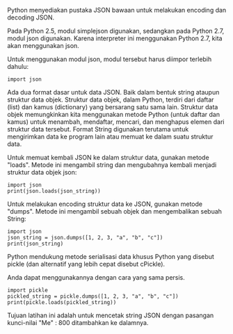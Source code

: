 Python menyediakan pustaka JSON bawaan untuk melakukan encoding dan decoding JSON.

Pada Python 2.5, modul simplejson digunakan, sedangkan pada Python 2.7, modul json digunakan. Karena interpreter ini menggunakan Python 2.7, kita akan menggunakan json.

Untuk menggunakan modul json, modul tersebut harus diimpor terlebih dahulu:

    import json

Ada dua format dasar untuk data JSON. Baik dalam bentuk string ataupun struktur data objek. Struktur data objek, dalam Python, terdiri dari daftar (list) dan kamus (dictionary) yang bersarang satu sama lain. Struktur data objek memungkinkan kita menggunakan metode Python (untuk daftar dan kamus) untuk menambah, mendaftar, mencari, dan menghapus elemen dari struktur data tersebut. Format String digunakan terutama untuk mengirimkan data ke program lain atau memuat ke dalam suatu struktur data.

Untuk memuat kembali JSON ke dalam struktur data, gunakan metode "loads". Metode ini mengambil string dan mengubahnya kembali menjadi struktur data objek json:

    import json
    print(json.loads(json_string))

Untuk melakukan encoding struktur data ke JSON, gunakan metode "dumps". Metode ini mengambil sebuah objek dan mengembalikan sebuah String:

    import json
    json_string = json.dumps([1, 2, 3, "a", "b", "c"])
    print(json_string)

Python mendukung metode serialisasi data khusus Python yang disebut pickle (dan alternatif yang lebih cepat disebut cPickle).

Anda dapat menggunakannya dengan cara yang sama persis.

    import pickle
    pickled_string = pickle.dumps([1, 2, 3, "a", "b", "c"])
    print(pickle.loads(pickled_string))

Tujuan latihan ini adalah untuk mencetak string JSON dengan pasangan kunci-nilai "Me" : 800 ditambahkan ke dalamnya.
